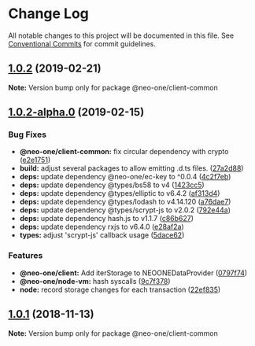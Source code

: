 # Change Log

All notable changes to this project will be documented in this file.
See [Conventional Commits](https://conventionalcommits.org) for commit guidelines.

## [1.0.2](https://github.com/neo-one-suite/neo-one/compare/@neo-one/client-common@1.0.2-alpha.0...@neo-one/client-common@1.0.2) (2019-02-21)

**Note:** Version bump only for package @neo-one/client-common





## [1.0.2-alpha.0](https://github.com/neo-one-suite/neo-one/compare/@neo-one/client-common@1.0.1...@neo-one/client-common@1.0.2-alpha.0) (2019-02-15)


### Bug Fixes

* **@neo-one/client-common:** fix circular dependency with crypto ([e2e1751](https://github.com/neo-one-suite/neo-one/commit/e2e1751))
* **build:** adjust several packages to allow emitting .d.ts files. ([27a2d88](https://github.com/neo-one-suite/neo-one/commit/27a2d88))
* **deps:** update dependency @neo-one/ec-key to ^0.0.4 ([4c2f7eb](https://github.com/neo-one-suite/neo-one/commit/4c2f7eb))
* **deps:** update dependency @types/bs58 to v4 ([1423cc5](https://github.com/neo-one-suite/neo-one/commit/1423cc5))
* **deps:** update dependency @types/elliptic to v6.4.2 ([af313d4](https://github.com/neo-one-suite/neo-one/commit/af313d4))
* **deps:** update dependency @types/lodash to v4.14.120 ([a76dae7](https://github.com/neo-one-suite/neo-one/commit/a76dae7))
* **deps:** update dependency @types/scrypt-js to v2.0.2 ([792e44a](https://github.com/neo-one-suite/neo-one/commit/792e44a))
* **deps:** update dependency hash.js to v1.1.7 ([c86b627](https://github.com/neo-one-suite/neo-one/commit/c86b627))
* **deps:** update dependency rxjs to v6.4.0 ([e28af2a](https://github.com/neo-one-suite/neo-one/commit/e28af2a))
* **types:** adjust 'scrypt-js' callback usage ([5dace62](https://github.com/neo-one-suite/neo-one/commit/5dace62))


### Features

* **@neo-one/client:** Add iterStorage to NEOONEDataProvider ([0797f74](https://github.com/neo-one-suite/neo-one/commit/0797f74))
* **@neo-one/node-vm:** hash syscalls ([9c7f378](https://github.com/neo-one-suite/neo-one/commit/9c7f378))
* **node:** record storage changes for each transaction ([22ef835](https://github.com/neo-one-suite/neo-one/commit/22ef835))





## [1.0.1](https://github.com/neo-one-suite/neo-one/compare/@neo-one/client-common@1.0.0...@neo-one/client-common@1.0.1) (2018-11-13)

**Note:** Version bump only for package @neo-one/client-common
